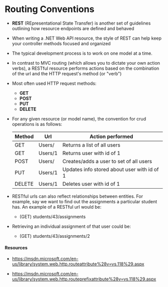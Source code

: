# Routing Conventions

* **REST** (REpresentational State Transfer) is another set of guidelines outlining how resource endpoints are defined and behaved
* When writing a .NET Web API resource, the style of REST can help keep your controller methods focused and organized
* The typical development process is to work on one model at a time.
* In contrast to MVC routing (which allows you to dictate your own action verbs), a RESTful resource performs actions based on the combination of the url and the HTTP request's method (or "verb")
* Most often used HTTP request methods:
  * **GET**
  * **POST**
  * **PUT**
  * **DELETE**
* For any given resource (or model name), the convention for crud operations is as follows:

  | Method  | Url      | Action performed |
  | ------- | -------- | ----------------------------- |
  | GET     | Users/   | Returns a list of all users   |
  | GET     | Users/1  | Returns user with id of 1     |
  | POST    | Users/   | Creates/adds a user to set of all users |
  | PUT     | Users/1  | Updates info stored about user with id of 1 |
  | DELETE  | Users/1  | Deletes user with id of 1 |

* RESTful urls can also reflect relationships between entities. For example, say we want to find out the assignments a particular student has. An example of a RESTful url would be:
  * (GET) students/43/assignments

* Retrieving an individual assignment of that user could be:
  * (GET) students/43/assignments/2   

#### Resources  
* https://msdn.microsoft.com/en-us/library/system.web.http.routeattribute%28v=vs.118%29.aspx

* https://msdn.microsoft.com/en-us/library/system.web.http.routeprefixattribute%28v=vs.118%29.aspx